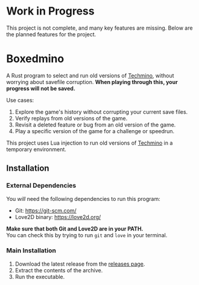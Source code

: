 # Work in Progress
This project is not complete, and many key features are missing. Below are the planned features for the project.

# Boxedmino

A Rust program to select and run old versions of [Techmino](https://github.com/26F-Studio/Techmino), without worrying about savefile corruption. **When playing through this, your progress will not be saved.**

Use cases:
1. Explore the game's history without corrupting your current save files.
2. Verify replays from old versions of the game.
3. Revisit a deleted feature or bug from an old version of the game.
4. Play a specific version of the game for a challenge or speedrun.

This project uses Lua injection to run old versions of [Techmino](https://github.com/26F-Studio/Techmino) in a temporary environment.

## Installation

### External Dependencies

You *will* need the following dependencies to run this program:

- Git: https://git-scm.com/
- Love2D binary: https://love2d.org/

**Make sure that both Git and Love2D are in your PATH.**  
You can check this by trying to run `git` and `love` in your terminal.

### Main Installation

<!-- There are two ways to install this program: -->

<!-- #### Downloading the Binary -->

1. Download the latest release from the [releases page](https://github.com/26F-Studio/Boxedmino/releases).
2. Extract the contents of the archive.
3. Run the executable.

<!-- 
#### Installing through Cargo

If you have Cargo installed, it can be more convenient to install the program through Cargo.
```
cargo install boxedmino
``` -->

